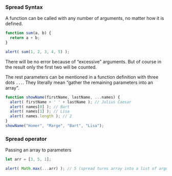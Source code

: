 
### Spread Syntax

A function can be called with any number of arguments, no matter how it is defined.
```javascript
function sum(a, b) {
  return a + b;
}

alert( sum(1, 2, 3, 4, 5) );
```
There will be no error because of “excessive” arguments. But of course in the result only the first two will be counted.

The rest parameters can be mentioned in a function definition with three dots `...`. They literally mean “gather the remaining parameters into an array”.

```javascript
function showName(firstName, lastName, ...names) {
  alert( firstName + ' ' + lastName ); // Julius Caesar
  alert( names[0] ); // Bart
  alert( names[1] ); // Lisa
  alert( names.length ); // 2
}
showName("Homer", "Marge", "Bart", "Lisa");
```
### Spread operator
Passing an array to parameters
```javascript
let arr = [3, 5, 1];

alert( Math.max(...arr) ); // 5 (spread turns array into a list of arguments)
```
